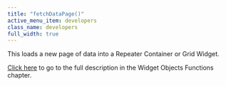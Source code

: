 ```yaml
---
title: "fetchDataPage()"
active_menu_item: developers
class_name: developers
full_width: true
---
```



This loads a new page of data into a Repeater Container or Grid Widget.

[Click here](/developers/user-guide/scripting-apis/client-api/widget-object-functions/repeater-grid/fetchdata) to go to the full description in the Widget Objects Functions chapter.

